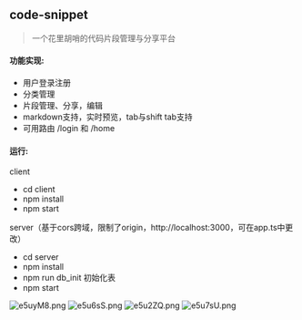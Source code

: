 ## code-snippet
> 一个花里胡哨的代码片段管理与分享平台

#### 功能实现:
- 用户登录注册
- 分类管理
- 片段管理、分享，编辑
- markdown支持，实时预览，tab与shift tab支持
- 可用路由 /login 和 /home

#### 运行:
client
- cd client
- npm install
- npm start

server（基于cors跨域，限制了origin，http://localhost:3000，可在app.ts中更改）
- cd server
- npm install
- npm run db_init 初始化表
- npm start


![e5uyM8.png](https://s2.ax1x.com/2019/08/07/e5uyM8.png)
![e5u6sS.png](https://s2.ax1x.com/2019/08/07/e5u6sS.png)
![e5u2ZQ.png](https://s2.ax1x.com/2019/08/07/e5u2ZQ.png)
![e5u7sU.png](https://s2.ax1x.com/2019/08/07/e5u7sU.png)
